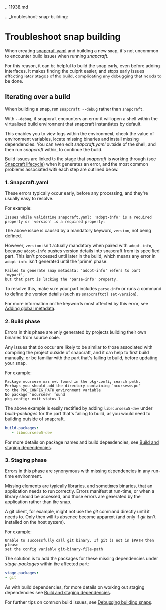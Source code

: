 .. 11938.md

.. _troubleshoot-snap-building:

# Troubleshoot snap building

When creating [snapcraft.yaml](creating-snapcraft-yaml.md) and building a new snap, it's not uncommon to encounter build issues when running *snapcraft*.

For this reason, it can be helpful to build the snap early, even before adding interfaces. It makes finding the culprit easier, and stops early issues affecting later stages of the build, complicating any debugging that needs to be done.

## Iterating over a build

When building a snap, run `snapcraft --debug` rather than `snapcraft`.

With `--debug`, if snapcraft encounters an error it will open a shell  within the virtualised build environment that snapcraft instantiates by default.

This enables you to view logs within the environment, check the value of environment variables, locate missing binaries and install missing dependencies. You can even edit *snapcraft.yaml* outside of the shell, and then run *snapcraft* within, to continue the build.

Build issues are linked to the stage that *snapcraft* is working through (see [Snapcraft lifecycle](parts-lifecycle.md)) when it generates an error, and the most common problems associated with each step are outlined below.

###  **1. Snapcraft.yaml**

These errors typically occur early, before any processing, and they're usually easy to resolve.

For example:
```no-highlight
Issues while validating snapcraft.yaml: 'adopt-info' is a required
property or 'version' is a required property:
```
The above issue is caused by a mandatory keyword, `version`, not being defined.

However, `version` isn't actually mandatory when paired with `adopt-info`, because `adopt-info`  pushes version details into snapcraft from its specified part. This isn't processed until later in the build, which means any error in `adopt-info` isn't generated until the 'prime' phase:

```no-highlight
Failed to generate snap metadata: 'adopt-info' refers to part 'mypart',
but that part is lacking the 'parse-info' property.
```

To resolve this, make sure your part includes `parse-info` or runs a command to define the version details (such as `snapcraftctl set-version`).

For more information on the keywords most affected by this error, see [Adding global metadata](adding-global-metadata.md).

### 2. Build phase

Errors in this phase are only generated by projects building their own binaries from source code.

Any issues that do occur are likely to be similar to those associated with compiling the project  outside of snapcraft, and it can help to first build manually, or be familiar with the part that's failing to build, before updating your snap.

For example:
```no-highlight
Package ncursesw was not found in the pkg-config search path.
Perhaps you should add the directory containing `ncursesw.pc'
to the PKG_CONFIG_PATH environment variable
No package 'ncursesw' found
pkg-config: exit status 1
```

The above example is easily rectified by adding `libncursesw5-dev` under *build-packages* for the part that's failing to build, as you would need to building outside of snapcraft.

```yaml
build-packages:
   - libncursesw5-dev
```

For more details on package names and build dependencies, see [Build and staging dependencies](build-and-staging-dependencies.md).

### 3. Staging phase

Errors in this phase are synonymous with missing dependencies in any run-time environment.

Missing elements are typically libraries, and sometimes binaries, that an application needs to run correctly. Errors manifest at run-time, or when a library should be accessed, and those errors are generated by the application rather than the snap.

A git client, for example, might not use the *git* command directly until it needs to. Only then will its absence become apparent (and only if *git* isn't installed on the host system).

For example:
```no-highlight
Unable to successfully call git binary. If git is not in $PATH then please
set the config variable git-binary-file-path
```

The solution is to add the packages for these missing dependencies under *stage-packages* within the affected part:

```yaml
stage-packages:
- git
```

As with build dependencies, for more details on working out staging dependencies see [Build and staging dependencies](build-and-staging-dependencies.md).

For further tips on common build issues, see [Debugging building snaps](debugging-building-snaps.md).